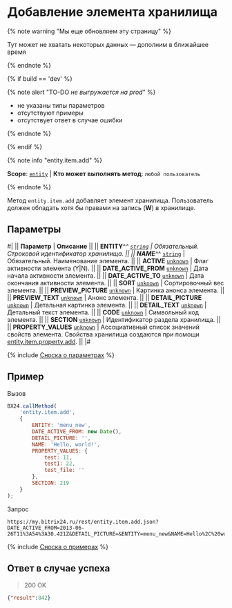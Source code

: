 # Добавление элемента хранилища

{% note warning "Мы еще обновляем эту страницу" %}

Тут может не хватать некоторых данных — дополним в ближайшее время

{% endnote %}

{% if build == 'dev' %}

{% note alert "TO-DO _не выгружается на prod_" %}

- не указаны типы параметров
- отсутствуют примеры
- отсутствует ответ в случае ошибки

{% endnote %}

{% endif %}

{% note info "entity.item.add" %}

**Scope**: [`entity`](../../scopes/permissions.md) | **Кто может выполнять метод**: `любой пользователь`

{% endnote %}

Метод `entity.item.add` добавляет элемент хранилища. Пользователь должен обладать хотя бы правами на запись (**W**) в хранилище.

## Параметры

#|
|| **Параметр** | **Описание** ||
|| **ENTITY**^*^
[`string`](../../data-types.md) | Обязательный. Строковой идентификатор хранилища. ||
|| **NAME**^*^
[`string`](../../data-types.md) | Обязательный. Наименование элемента. ||
|| **ACTIVE**
[`unknown`](../../data-types.md) | Флаг активности элемента (Y\|N). ||
|| **DATE_ACTIVE_FROM**
[`unknown`](../../data-types.md) | Дата начала активности элемента. ||
|| **DATE_ACTIVE_TO**
[`unknown`](../../data-types.md) | Дата окончания активности элемента. ||
|| **SORT**
[`unknown`](../../data-types.md) | Сортировочный вес элемента. ||
|| **PREVIEW_PICTURE**
[`unknown`](../../data-types.md) | Картинка анонса элемента. ||
|| **PREVIEW_TEXT**
[`unknown`](../../data-types.md) | Анонс элемента. ||
|| **DETAIL_PICTURE**
[`unknown`](../../data-types.md) | Детальная картинка элемента. ||
|| **DETAIL_TEXT**
[`unknown`](../../data-types.md) | Детальный текст элемента. ||
|| **CODE**
[`unknown`](../../data-types.md) | Символьный код элемента. ||
|| **SECTION**
[`unknown`](../../data-types.md) | Идентификатор раздела хранилища. ||
|| **PROPERTY_VALUES**
[`unknown`](../../data-types.md) | Ассоциативный список значений свойств элемента. Свойства хранилища создаются при помощи [entity.item.property.add](.). ||
|#

{% include [Сноска о параметрах](../../../_includes/required.md) %}

## Пример

Вызов

```javascript
BX24.callMethod(
    'entity.item.add',
    {
        ENTITY: 'menu_new',
        DATE_ACTIVE_FROM: new Date(),
        DETAIL_PICTURE: '',
        NAME: 'Hello, world!',
        PROPERTY_VALUES: {
            test: 11,
            test1: 22,
            test_file: ''
        },
        SECTION: 219
    }
);
```

Запрос

```http
https://my.bitrix24.ru/rest/entity.item.add.json?DATE_ACTIVE_FROM=2013-06-26T11%3A54%3A30.421Z&DETAIL_PICTURE=&ENTITY=menu_new&NAME=Hello%2C%20world!&PROPERTY_VALUES%5Btest1%5D=22&PROPERTY_VALUES%5Btest%5D=11&PROPERTY_VALUES%5Btest_file%5D=&SECTION=219&auth=9affe382af74d9c5caa588e28096e872
```

{% include [Сноска о примерах](../../../_includes/examples.md) %}

## Ответ в случае успеха

> 200 OK
```json
{"result":842}
```
